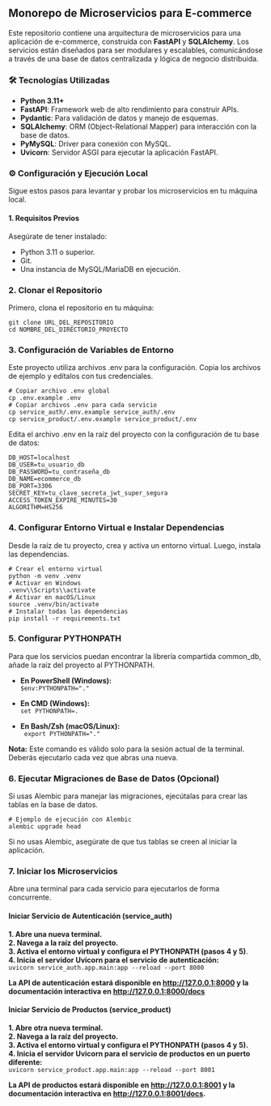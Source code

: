 ## **Monorepo de Microservicios para E-commerce**
Este repositorio contiene una arquitectura de microservicios para una aplicación de e-commerce, construida con **FastAPI** y **SQLAlchemy**. Los servicios están diseñados para ser modulares y escalables, comunicándose a través de una base de datos centralizada y lógica de negocio distribuida.

### **🛠️ Tecnologías Utilizadas**

- **Python 3.11+**
- **FastAPI**: Framework web de alto rendimiento para construir APIs.
- **Pydantic**: Para validación de datos y manejo de esquemas.
- **SQLAlchemy**: ORM (Object-Relational Mapper) para interacción con la base de datos.
- **PyMySQL**: Driver para conexión con MySQL.
- **Uvicorn**: Servidor ASGI para ejecutar la aplicación FastAPI.

### **⚙️ Configuración y Ejecución Local**

Sigue estos pasos para levantar y probar los microservicios en tu máquina local.

#### **1\. Requisitos Previos**

Asegúrate de tener instalado:

- Python 3.11 o superior.
- Git.
- Una instancia de MySQL/MariaDB en ejecución.

### **2\. Clonar el Repositorio**

Primero, clona el repositorio en tu máquina:
```
git clone URL_DEL_REPOSITORIO
cd NOMBRE_DEL_DIRECTORIO_PROYECTO  
```

### **3\. Configuración de Variables de Entorno**

Este proyecto utiliza archivos .env para la configuración. Copia los archivos de ejemplo y edítalos con tus credenciales.
```
# Copiar archivo .env global  
cp .env.example .env  
# Copiar archivos .env para cada servicio  
cp service_auth/.env.example service_auth/.env  
cp service_product/.env.example service_product/.env  
```

Edita el archivo .env en la raíz del proyecto con la configuración de tu base de datos:
```
DB_HOST=localhost  
DB_USER=tu_usuario_db  
DB_PASSWORD=tu_contraseña_db  
DB_NAME=ecommerce_db  
DB_PORT=3306  
SECRET_KEY=tu_clave_secreta_jwt_super_segura  
ACCESS_TOKEN_EXPIRE_MINUTES=30  
ALGORITHM=HS256  
```
### **4\. Configurar Entorno Virtual e Instalar Dependencias**

Desde la raíz de tu proyecto, crea y activa un entorno virtual. Luego, instala las dependencias.
```
# Crear el entorno virtual  
python -m venv .venv  
# Activar en Windows  
.venv\\Scripts\\activate  
# Activar en macOS/Linux  
source .venv/bin/activate  
# Instalar todas las dependencias  
pip install -r requirements.txt  
```
### **5\. Configurar PYTHONPATH**

Para que los servicios puedan encontrar la librería compartida common_db, añade la raíz del proyecto al PYTHONPATH.

- **En PowerShell (Windows):**  
   ``` $env:PYTHONPATH="."  ```

- **En CMD (Windows):**  
   ``` set PYTHONPATH=.  ```

- **En Bash/Zsh (macOS/Linux):**  
  ```  export PYTHONPATH="."  ```

**Nota:** Este comando es válido solo para la sesión actual de la terminal. Deberás ejecutarlo cada vez que abras una nueva.

### **6\. Ejecutar Migraciones de Base de Datos (Opcional)**

Si usas Alembic para manejar las migraciones, ejecútalas para crear las tablas en la base de datos.
```
# Ejemplo de ejecución con Alembic  
alembic upgrade head  
```
Si no usas Alembic, asegúrate de que tus tablas se creen al iniciar la aplicación.

### **7\. Iniciar los Microservicios**

Abre una terminal para cada servicio para ejecutarlos de forma concurrente.

#### **Iniciar Servicio de Autenticación (service_auth)**

**1. Abre una nueva terminal.**
<br>**2. Navega a la raíz del proyecto.**
<br>**3. Activa el entorno virtual y configura el PYTHONPATH (pasos 4 y 5)**.
<br>**4. Inicia el servidor Uvicorn para el servicio de autenticación:**  
    ```uvicorn service_auth.app.main:app --reload --port 8000``` 
    
**La API de autenticación estará disponible en <http://127.0.0.1:8000> y la documentación interactiva en <http://127.0.0.1:8000/docs>**

#### **Iniciar Servicio de Productos (service_product)**

**1. Abre otra nueva terminal.**
<br>**2. Navega a la raíz del proyecto.**
<br>**3. Activa el entorno virtual y configura el PYTHONPATH (pasos 4 y 5).**
<br>**4. Inicia el servidor Uvicorn para el servicio de productos en un puerto diferente:**  
    ```uvicorn service_product.app.main:app --reload --port 8001```
    
**La API de productos estará disponible en <http://127.0.0.1:8001> y la documentación interactiva en <http://127.0.0.1:8001/docs>.**
